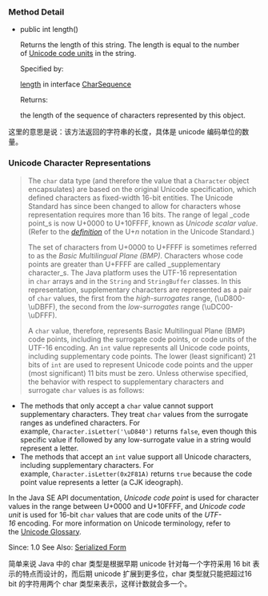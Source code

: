 ### Method Detail

- 
    public int length()
    
    Returns the length of this string. The length is equal to the number of [Unicode code units](https://docs.oracle.com/javase/8/docs/api/java/lang/Character.html#unicode) in the string.
    
    Specified by:
    
    [length](https://docs.oracle.com/javase/8/docs/api/java/lang/CharSequence.html#length--) in interface [CharSequence](https://docs.oracle.com/javase/8/docs/api/java/lang/CharSequence.html "interface in java.lang")
    
    Returns:
    
    the length of the sequence of characters represented by this object.

这里的意思是说：该方法返回的字符串的长度，具体是 unicode 编码单位的数量。

### Unicode Character Representations

> The `char` data type (and therefore the value that a `Character` object encapsulates) are based on the original Unicode specification, which defined characters as fixed-width 16-bit entities. The Unicode Standard has since been changed to allow for characters whose representation requires more than 16 bits. The range of legal _code point_s is now U+0000 to U+10FFFF, known as _Unicode scalar value_. (Refer to the [_definition_](http://www.unicode.org/reports/tr27/#notation) of the U+_n_ notation in the Unicode Standard.) 
> 
> The set of characters from U+0000 to U+FFFF is sometimes referred to as the _Basic Multilingual Plane (BMP)_. Characters whose code points are greater than U+FFFF are called _supplementary character_s. The Java platform uses the UTF-16 representation in `char` arrays and in the `String` and `StringBuffer` classes. In this representation, supplementary characters are represented as a pair of `char` values, the first from the _high-surrogates_ range, (\uD800-\uDBFF), the second from the _low-surrogates_ range (\uDC00-\uDFFF).
> 
> A `char` value, therefore, represents Basic Multilingual Plane (BMP) code points, including the surrogate code points, or code units of the UTF-16 encoding. An `int` value represents all Unicode code points, including supplementary code points. The lower (least significant) 21 bits of `int` are used to represent Unicode code points and the upper (most significant) 11 bits must be zero. Unless otherwise specified, the behavior with respect to supplementary characters and surrogate `char` values is as follows:

-   The methods that only accept a `char` value cannot support supplementary characters. They treat `char` values from the surrogate ranges as undefined characters. For example, `Character.isLetter('\uD840')` returns `false`, even though this specific value if followed by any low-surrogate value in a string would represent a letter.
-   The methods that accept an `int` value support all Unicode characters, including supplementary characters. For example, `Character.isLetter(0x2F81A)` returns `true` because the code point value represents a letter (a CJK ideograph).

In the Java SE API documentation, _Unicode code point_ is used for character values in the range between U+0000 and U+10FFFF, and _Unicode code unit_ is used for 16-bit `char` values that are code units of the _UTF-16_ encoding. For more information on Unicode terminology, refer to the [Unicode Glossary](http://www.unicode.org/glossary/).

Since: 1.0
See Also: [Serialized Form](https://docs.oracle.com/javase/8/docs/api/serialized-form.html#java.lang.Character)

简单来说 Java 中的 char 类型是根据早期 unicode 针对每一个字符采用 16 bit 表示的特点而设计的，而后期 unicode 扩展到更多位，char 类型就只能把超过16 bit 的字符用两个 char 类型来表示，这样计数就会多一个。